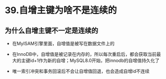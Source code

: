 # 39.自增主键为啥不是连续的


## 为什么自增主键不一定是连续的

* 在MyISAM引擎里面，自增值是被写在数据文件上的

* 在InnoDB中，自增值是被记录在内存的，所以每次重启后，都会获取当前最大的主键id+1作为新的自增；MySQL8.0开始，把innodb的自增值持久化了
* 唯一索引冲突和事务回滚后不会让自增值回退，也会造成自增id不连续


